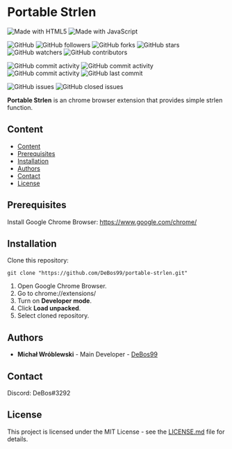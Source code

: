 # Portable Strlen

![Made with HTML5](https://img.shields.io/badge/made%20with-html5-0.svg?color=cc2020&labelColor=ff3030&logo=html5&style=for-the-badge)
![Made with JavaScript](https://img.shields.io/badge/made%20with-javascript-0.svg?color=cc2020&labelColor=ff3030&logo=javascript&style=for-the-badge)

![GitHub](https://img.shields.io/github/license/DeBos99/portable-strlen.svg?color=2020cc&labelColor=5050ff&style=for-the-badge)
![GitHub followers](https://img.shields.io/github/followers/DeBos99.svg?color=2020cc&labelColor=5050ff&style=for-the-badge)
![GitHub forks](https://img.shields.io/github/forks/DeBos99/portable-strlen.svg?color=2020cc&labelColor=5050ff&style=for-the-badge)
![GitHub stars](https://img.shields.io/github/stars/DeBos99/portable-strlen.svg?color=2020cc&labelColor=5050ff&style=for-the-badge)
![GitHub watchers](https://img.shields.io/github/watchers/DeBos99/portable-strlen.svg?color=2020cc&labelColor=5050ff&style=for-the-badge)
![GitHub contributors](https://img.shields.io/github/contributors/DeBos99/portable-strlen.svg?color=2020cc&labelColor=5050ff&style=for-the-badge)

![GitHub commit activity](https://img.shields.io/github/commit-activity/w/DeBos99/portable-strlen.svg?color=ffaa00&labelColor=ffaa30&style=for-the-badge)
![GitHub commit activity](https://img.shields.io/github/commit-activity/m/DeBos99/portable-strlen.svg?color=ffaa00&labelColor=ffaa30&style=for-the-badge)
![GitHub commit activity](https://img.shields.io/github/commit-activity/y/DeBos99/portable-strlen.svg?color=ffaa00&labelColor=ffaa30&style=for-the-badge)
![GitHub last commit](https://img.shields.io/github/last-commit/DeBos99/portable-strlen.svg?color=ffaa00&labelColor=ffaa30&style=for-the-badge)

![GitHub issues](https://img.shields.io/github/issues-raw/DeBos99/portable-strlen.svg?color=cc2020&labelColor=ff3030&style=for-the-badge)
![GitHub closed issues](https://img.shields.io/github/issues-closed-raw/DeBos99/portable-strlen.svg?color=10aa10&labelColor=30ff30&style=for-the-badge)

**Portable Strlen** is an chrome browser extension that provides simple strlen function.

## Content

- [Content](#content)
- [Prerequisites](#prerequisites)
- [Installation](#installation)
- [Authors](#authors)
- [Contact](#contact)
- [License](#license)

## Prerequisites

Install Google Chrome Browser: https://www.google.com/chrome/

## Installation

Clone this repository:

`git clone "https://github.com/DeBos99/portable-strlen.git"`

1. Open Google Chrome Browser.
2. Go to chrome://extensions/
3. Turn on **Developer mode**.
4. Click **Load unpacked**.
5. Select cloned repository.

## Authors

* **Michał Wróblewski** - Main Developer - [DeBos99](https://github.com/DeBos99)

## Contact

Discord: DeBos#3292

## License

This project is licensed under the MIT License - see the [LICENSE.md](LICENSE.md) file for details.
